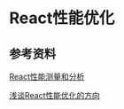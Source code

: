 # React性能优化

## 参考资料

[React性能测量和分析](https://juejin.cn/post/6844903869378641933)

[浅谈React性能优化的方向](https://juejin.cn/post/6844903865926549511)